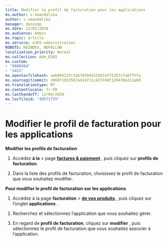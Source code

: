 ```yaml
---
title: Modifier le profil de facturation pour les applications
ms.author: v-smandalika
author: v-smandalika
manager: dansimp
ms.date: 12/02/2020
ms.audience: Admin
ms.topic: article
ms.service: o365-administration
ROBOTS: NOINDEX, NOFOLLOW
localization_priority: Normal
ms.collection: Adm_O365
ms.custom:
- "9000564"
- "2423"
ms.openlocfilehash: aab084237c3ab7659da53267aff5267c7a0ff5fa
ms.sourcegitcommit: c069f1b53567ad14711c423740f120439a312a60
ms.translationtype: MT
ms.contentlocale: fr-FR
ms.lasthandoff: 12/04/2020
ms.locfileid: "49571735"
---
```

# <a name="edit-billing-profile-for-apps"></a>Modifier le profil de facturation pour les applications

**Modifier les profils de facturation**

1. Accédez **à la**  >  page **[factures & paiement](https://go.microsoft.com/fwlink/p/?linkid=848039)** , puis cliquez sur **profils de facturation**.

2. Dans la liste des profils de facturation, choisissez le profil de facturation que vous souhaitez modifier.

**Pour modifier le profil de facturation sur les applications**

1. Accédez à la page **facturation**  >  **[de vos produits](https://go.microsoft.com/fwlink/p/?linkid=842054)** , puis cliquez sur l’onglet **applications** .

2. Recherchez et sélectionnez l’application que vous souhaitez gérer.  

3. En regard de **profil de facturation**, cliquez sur **modifier** , puis sélectionnez le profil de facturation que vous souhaitez associer à l’application.
